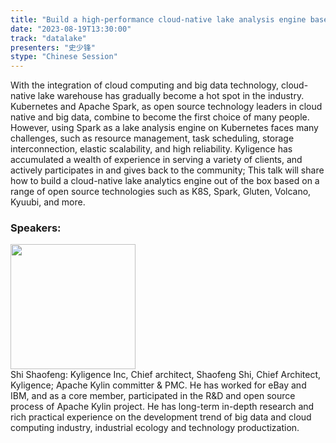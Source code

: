 ```yaml
---
title: "Build a high-performance cloud-native lake analysis engine based on Apache Spark and K8S"
date: "2023-08-19T13:30:00" 
track: "datalake"
presenters: "史少锋"
stype: "Chinese Session"
---
```

With the integration of cloud computing and big data technology, cloud-native lake warehouse has gradually become a hot spot in the industry. Kubernetes and Apache Spark, as open source technology leaders in cloud native and big data, combine to become the first choice of many people. However, using Spark as a lake analysis engine on Kubernetes faces many challenges, such as resource management, task scheduling, storage interconnection, elastic scalability, and high reliability. Kyligence has accumulated a wealth of experience in serving a variety of clients, and actively participates in and gives back to the community; This talk will share how to build a cloud-native lake analytics engine out of the box based on a range of open source technologies such as K8S, Spark, Gluten, Volcano, Kyuubi, and more.
 ### Speakers: 
 <img src="https://img.bagevent.com/resource/20230601/1154437620.jpg" width="200" /><br>Shi Shaofeng: Kyligence Inc, Chief architect, Shaofeng Shi, Chief Architect, Kyligence; Apache Kylin committer & PMC. He has worked for eBay and IBM, and as a core member, participated in the R&D and open source process of Apache Kylin project. He has long-term in-depth research and rich practical experience on the development trend of big data and cloud computing industry, industrial ecology and technology productization.
 <br><br>